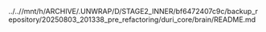 ../..//mnt/h/ARCHIVE/.UNWRAP/D/STAGE2_INNER/bf6472407c9c/backup_repository/20250803_201338_pre_refactoring/duri_core/brain/README.md